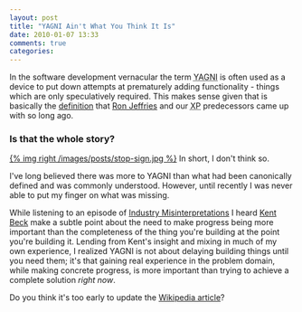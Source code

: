 ```yaml
---
layout: post
title: "YAGNI Ain't What You Think It Is"
date: 2010-01-07 13:33
comments: true
categories:
---
```


In the software development vernacular the term <acronym title="You aren't gonna need it">YAGNI</acronym> is often used as a device to put down attempts at prematurely adding functionality - things which are only speculatively required.
This makes sense given that is basically the [definition][1] that [Ron Jeffries][2] and our <acronym title="eXtreme Programming">XP</acronym> predecessors came up with so long ago.

### Is that the whole story?

[{% img right /images/posts/stop-sign.jpg %}][3] In short, I don't think so.

I've long believed there was more to YAGNI than what had been canonically defined and was commonly understood.
However, until recently I was never able to put my finger on what was missing.

While listening to an episode of [Industry Misinterpretations][4] I heard [Kent Beck][5] make a subtle point about the need to make progress being more important than the completeness of the thing you're building at the point you're building it.
Lending from Kent's insight and mixing in much of my own experience, I realized YAGNI is not about delaying building things until you need them;
it's that gaining real experience in the problem domain, while making concrete progress, is more important than trying to achieve a complete solution *right now*.

Do you think it's too early to update the [Wikipedia article][6]?

 [1]: http://www.xprogramming.com/Practices/PracNotNeed.html "You're NOT gonna need it"
 [2]: http://www.xprogramming.com/ "XProgramming : an Agile Software Development Resource"
 [3]: http://www.flickr.com/photos/z6p6tist6/501709581/ "photo via: http://www.flickr.com/photos/z6p6tist6/501709581/"
 [4]: http://www.cincomsmalltalk.com/blog/blogView?showComments=true&printTitle=Industry_Misinterpretations_164:_Going_for_the_Longball&entry=3436948975 "Industry Misinterpretations 164: Going for the Longball"
 [5]: http://www.threeriversinstitute.org/Kent%20Beck.htm "Kent Beck @ Three Rivers Institute"
 [6]: http://en.wikipedia.org/wiki/You_ain't_gonna_need_it "You ain't gonna need it"
